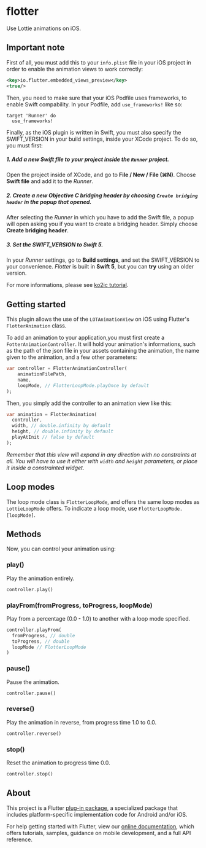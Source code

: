 # flotter

Use Lottie animations on iOS.


## Important note

First of all, you must add this to your `info.plist` file in your iOS project in order to enable the animation views to work correctly:

```xml
<key>io.flutter.embedded_views_preview</key>
<true/>
```

Then, you need to make sure that your iOS Podfile uses frameworks, to enable Swift compability. In your Podfile, add `use_frameworks!` like so:

```pod
target 'Runner' do
  use_frameworks!
```

Finally, as the iOS plugin is written in Swift, you must also specify the SWIFT_VERSION in your build settings, inside your XCode project. To do so, you must first:

##### 1. Add a new Swift file to your project inside the `Runner` project.

Open the project inside of XCode, and go to **File / New / File (⌘N)**. Choose **Swift file** and add it to the *Runner*.

##### 2. Create a new Objective C bridging header by choosing `Create bridging header` in the popup that opened.

After selecting the *Runner* in which you have to add the Swift file, a popup will open asking you if you want to create a bridging header. Simply choose **Create bridging header**.

##### 3. Set the *SWIFT_VERSION* to *Swift 5*.

In your *Runner* settings, go to **Build settings**, and set the SWIFT_VERSION to your convenience. *Flotter* is built in **Swift 5**, but you can **try** using an older version.

For more informations, please see [ko2ic tutorial](https://github.com/ko2ic/image_downloader/wiki#your-appdelegate-is-the-case-of-objective-c).


## Getting started

This plugin allows the use of the `LOTAnimationView` on iOS using Flutter's `FlotterAnimation` class.

To add an animation to your application,you must first create a `FotterAnimationController`. It will hold your animation's informations, such as the path of the json file in your assets containing the animation, the name given to the animation, and a few other parameters:

```dart
var controller = FlotterAnimationController(
    animationFilePath,
    name,
    loopMode, // FlotterLoopMode.playOnce by default
);
```

Then, you simply add the controller to an animation view like this:

```dart
var animation = FlotterAnimation(
  controller,
  width, // double.infinity by default
  height, // double.infinity by default
  playAtInit // false by default
);
```

*Remember that this view will expand in any direction with no constraints at all. You will have to use it either with `width` and `height` parameters, or place it inside a constrainted widget.*


## Loop modes

The loop mode class is `FlotterLoopMode`, and offers the same loop modes as `LottieLoopMode` offers. To indicate a loop mode, use `FlotterLoopMode.[loopMode]`.


## Methods

Now, you can control your animation using:

### play()

Play the animation entirely.

```dart
controller.play()
```

### playFrom(fromProgress, toProgress, loopMode)

Play from a percentage (0.0 - 1.0) to another with a loop mode specified.

```dart
controller.playFrom(
  fromProgress, // double
  toProgress, // double
  loopMode // FlotterLoopMode
)
```

### pause()

Pause the animation.

```dart
controller.pause()
```

### reverse()

Play the animation in reverse, from progress time 1.0 to 0.0.

```dart
controller.reverse()
```

### stop()

Reset the animation to progress time 0.0.

```dart
controller.stop()
```


## About

This project is a Flutter [plug-in package](https://flutter.dev/developing-packages/), a specialized package that includes platform-specific implementation code for Android and/or iOS.

For help getting started with Flutter, view our  [online documentation](https://flutter.dev/docs), which offers tutorials, samples, guidance on mobile development, and a full API reference.
